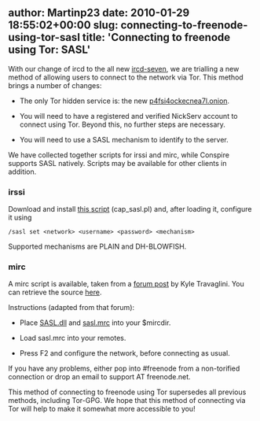 author: Martinp23
date: 2010-01-29 18:55:02+00:00
slug: connecting-to-freenode-using-tor-sasl
title: 'Connecting to freenode using Tor: SASL'
---

With our change of ircd to the all new [ircd-seven](http://www.freenode.net/seven.shtml), we are trialling a new method of allowing users to connect to the network via Tor. This method brings a number of changes:



	
  * The only Tor hidden service is: the new [p4fsi4ockecnea7l.onion](irc://p4fsi4ockecnea7l.onion/).

	
  * You will need to have a registered and verified NickServ account to connect using Tor. Beyond this, no further steps are necessary.

	
  * You will need to use a SASL mechanism to identify to the server.


We have collected together scripts for irssi and mirc, while Conspire supports SASL natively. Scripts may be available for other clients in addition.


### irssi


Download and install [this script](http://www.freenode.net/sasl/cap_sasl.pl) (cap_sasl.pl) and, after loading it, configure it using

    
    /sasl set <network> <username> <password> <mechanism>


Supported mechanisms are PLAIN and DH-BLOWFISH.


### mirc


A mirc script is available, taken from a [forum post](http://forum.swiftirc.net/viewtopic.php?f=34&t=23101) by Kyle Travaglini. You can retrieve the source [here](http://freenode.net/sasl/sasl-mirc.cpp).

Instructions (adapted from that forum):



	
  * Place [SASL.dll](http://www.freenode.net/sasl/SASL.dll) and [sasl.mrc](http://www.freenode.net/sasl/sasl.mrc) into your $mircdir.

	
  * Load sasl.mrc into your remotes.

	
  * Press F2 and configure the network, before connecting as usual.


If you have any problems, either pop into #freenode from a non-torified connection or drop an email to support AT freenode.net.

This method of connecting to freenode using Tor supersedes all previous methods, including Tor-GPG. We hope that this method of connecting via Tor will help to make it somewhat more accessible to you!
